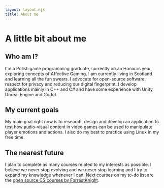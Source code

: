 ```yaml
---
layout: layout.njk
title: About me
---
```


# A little bit about me

## Who am I?

I'm a Polish game programming graduate, currently on an Honours year, exploring concepts of Affective Gaming. I am currently living in Scotland and learning all the fun swears. I advocate for open-source software, respect for privacy and reducing our digital fingerprint. I develop applications mainly in C++ and C# and have some experience with Unity, Unreal Engine and Godot. 

## My current goals

My main goal right now is to research, design and develop an application to test how audio-visual content in video games can be used to manipulate player emotions and actions. I also do my best to practice using Linux in my free time.

## The nearest future

I plan to complete as many courses related to my interests as possible. I believe we never stop evolving and we never stop learning and I try to expand my knowledge whenever I can. Next courses on my to-do list are the [open source CS courses by ForrestKnight](https://github.com/ForrestKnight/open-source-cs).

